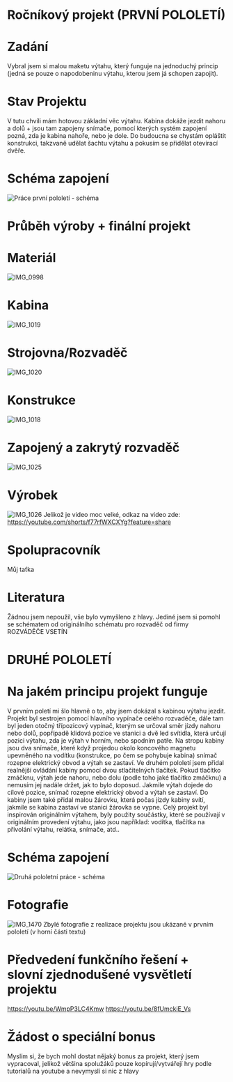 # Ročníkový projekt (PRVNÍ POLOLETÍ)

# Zadání
Vybral jsem si malou maketu výtahu, který funguje na jednoduchý princip (jedná se pouze o napodobeninu výtahu, kterou jsem já schopen zapojit).

# Stav Projektu
V tutu chvíli mám hotovou základní věc výtahu. Kabina dokáže jezdit nahoru a dolů + jsou tam zapojeny snímače, pomocí kterých systém zapojení pozná, zda je kabina nahoře, nebo je dole. 
Do budoucna se chystám opláštit konstrukci, takzvaně udělat šachtu výtahu a pokusím se přidělat otevírací dvěře.

# Schéma zapojení
![Práce první pololetí - schéma](https://github.com/PekarT/PC/assets/154253404/2d1f996e-eeea-4488-b731-e333fd9f71d9)

# Průběh výroby + finální projekt

# Materiál
![IMG_0998](https://github.com/PekarT/PC/assets/154253404/ef75edca-be4b-4517-aeba-f7ce1ed1e44b)

# Kabina
![IMG_1019](https://github.com/PekarT/PC/assets/154253404/8048d62f-817f-4020-b28d-c72b67d8c1ca)

# Strojovna/Rozvaděč
![IMG_1020](https://github.com/PekarT/PC/assets/154253404/bc08a121-1301-417a-adc3-171f2101ee43)

# Konstrukce
![IMG_1018](https://github.com/PekarT/PC/assets/154253404/93a45d4f-8cdf-4e3d-a641-c05daf4b03df)

# Zapojený a zakrytý rozvaděč
![IMG_1025](https://github.com/PekarT/PC/assets/154253404/efe1daf5-f6c8-49e4-820b-2ac2e58cdcdc)

# Výrobek
![IMG_1026](https://github.com/PekarT/PC/assets/154253404/be992bd7-3824-453a-9fbc-b8df25adcfac)
Jelikož je video moc velké, odkaz na video zde: https://youtube.com/shorts/f77rfWXCXYg?feature=share

# Spolupracovník
Můj taťka

# Literatura
Žádnou jsem nepoužil, vše bylo vymyšleno z hlavy. Jediné jsem si pomohl se schématem od originálního schématu pro rozvaděč od firmy ROZVÁDĚČE VSETÍN

# DRUHÉ POLOLETÍ

# Na jakém principu projekt funguje
V prvním poletí mi šlo hlavně o to, aby jsem dokázal s kabinou výtahu jezdit. Projekt byl sestrojen pomocí hlavního vypínače celého rozvaděče, dále tam byl jeden otočný třípozicový vypínač, kterým se určoval směr jízdy nahoru nebo dolů, popřípadě klidová pozice ve stanici a dvě led svítidla, která určují pozici výtahu, zda je výtah v horním, nebo spodním patře. Na stropu kabiny jsou dva snímače, které když projedou okolo koncového magnetu upevněného na vodítku (konstrukce, po čem se pohybuje kabina) snímač rozepne elektrický obvod a výtah se zastaví. Ve druhém pololetí jsem přidal realnější ovládání kabiny pomocí dvou stlačitelných tlačítek. Pokud tlačítko zmáčknu, výtah jede nahoru, nebo dolu (podle toho jaké tlačítko zmáčknu) a nemusím jej nadále držet, jak to bylo doposud. Jakmile výtah dojede do cílové pozice, snímač rozepne elektrický obvod a výtah se zastaví. Do kabiny jsem také přidal malou žárovku, která počas jízdy kabiny svítí, jakmile se kabina zastaví ve stanici žárovka se vypne. Celý projekt byl inspirován originálním výtahem, byly použity součástky, které se používají v originálním provedení výtahu, jako jsou například: vodítka, tlačítka na přivolání výtahu, relátka, snímače, atd.. 

# Schéma zapojení
![Druhá pololetní práce - schéma](https://github.com/PekarT/PC/assets/154253404/61160870-1418-42ce-9bc5-ea2b52dc9f63)

# Fotografie
![IMG_1470](https://github.com/PekarT/PC/assets/154253404/6dc973f9-ef3f-4802-9bda-c37ea4e33757)
Zbylé fotografie z realizace projektu jsou ukázané v prvním pololetí (v horní části textu)

# Předvedení funkčního řešení + slovní zjednodušené vysvětletí projektu
https://youtu.be/WmpP3LC4Kmw
https://youtu.be/8fUmckiE_Vs

# Žádost o speciální bonus
Myslím si, že bych mohl dostat nějaký bonus za projekt, který jsem vypracoval, jelikož většina spolužáků pouze kopírují/vytvářejí hry podle tutorialů na youtube a nevymyslí si nic z hlavy
